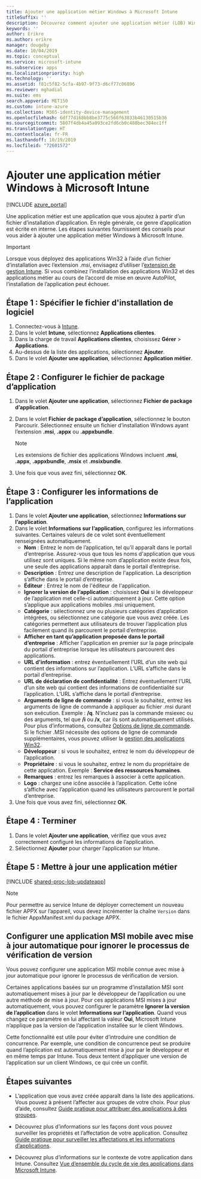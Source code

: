 ```yaml
---
title: Ajouter une application métier Windows à Microsoft Intune
titleSuffix: ''
description: Découvrez comment ajouter une application métier (LOB) Windows à l’aide de Microsoft Intune.
keywords: ''
author: Erikre
ms.author: erikre
manager: dougeby
ms.date: 10/04/2019
ms.topic: conceptual
ms.service: microsoft-intune
ms.subservice: apps
ms.localizationpriority: high
ms.technology: ''
ms.assetid: f81c5f82-5cfa-4b97-9f73-d6cf77c06896
ms.reviewer: mghadial
ms.suite: ems
search.appverid: MET150
ms.custom: intune-azure
ms.collection: M365-identity-device-management
ms.openlocfilehash: 6df77d168bb8be3775c566f63833b46130515b36
ms.sourcegitcommit: 5807f4db4a45a093ce2fd6cb0c480bec384ec1ff
ms.translationtype: HT
ms.contentlocale: fr-FR
ms.lasthandoff: 10/19/2019
ms.locfileid: "72601572"
---
```

# <a name="add-a-windows-line-of-business-app-to-microsoft-intune"></a>Ajouter une application métier Windows à Microsoft Intune

[!INCLUDE [azure_portal](../includes/azure_portal.md)]

Une application métier est une application que vous ajoutez à partir d’un fichier d’installation d’application. En règle générale, ce genre d’application est écrite en interne. Les étapes suivantes fournissent des conseils pour vous aider à ajouter une application métier Windows à Microsoft Intune.

> [!IMPORTANT]
> Lorsque vous déployez des applications Win32 à l’aide d’un fichier d’installation avec l’extension *.msi*, envisagez d’utiliser l’[extension de gestion Intune](../apps/intune-management-extension.md). Si vous combinez l’installation des applications Win32 et des applications métier au cours de l’accord de mise en œuvre AutoPilot, l’installation de l’application peut échouer.  

## <a name="step-1-specify-the-software-setup-file"></a>Étape 1 : Spécifier le fichier d'installation de logiciel

1. Connectez-vous à [Intune](https://go.microsoft.com/fwlink/?linkid=2090973).
3. Dans le volet **Intune**, sélectionnez **Applications clientes**.
4. Dans la charge de travail **Applications clientes**, choisissez **Gérer** > **Applications**.
5. Au-dessus de la liste des applications, sélectionnez **Ajouter**.
6. Dans le volet **Ajouter une application**, sélectionnez **Application métier**.

## <a name="step-2-configure-the-app-package-file"></a>Étape 2 : Configurer le fichier de package d’application

1. Dans le volet **Ajouter une application**, sélectionnez **Fichier de package d’application**.
2. Dans le volet **Fichier de package d’application**, sélectionnez le bouton Parcourir. Sélectionnez ensuite un fichier d’installation Windows ayant l’extension **.msi**, **.appx** ou **.appxbundle**.

    > [!NOTE]
    > Les extensions de fichier des applications Windows incluent **.msi**, **.appx**, **.appxbundle**, **.msix** et **.msixbundle**.  

1. Une fois que vous avez fini, sélectionnez **OK**.


## <a name="step-3-configure-app-information"></a>Étape 3 : Configurer les informations de l’application

1. Dans le volet **Ajouter une application**, sélectionnez **Informations sur l’application**.
2. Dans le volet **Informations sur l’application**, configurez les informations suivantes. Certaines valeurs de ce volet sont éventuellement renseignées automatiquement.
    - **Nom** : Entrez le nom de l’application, tel qu’il apparaît dans le portail d’entreprise. Assurez-vous que tous les noms d'application que vous utilisez sont uniques. Si le même nom d’application existe deux fois, une seule des applications apparaît dans le portail d’entreprise.
    - **Description** : Entrez une description de l'application. La description s’affiche dans le portail d’entreprise.
    - **Éditeur** : Entrez le nom de l'éditeur de l'application.
    - **Ignorer la version de l’application** : choisissez **Oui** si le développeur de l’application met celle-ci automatiquement à jour. Cette option s’applique aux applications mobiles .msi uniquement.
    - **Catégorie** : sélectionnez une ou plusieurs catégories d’application intégrées, ou sélectionnez une catégorie que vous avez créée. Les catégories permettent aux utilisateurs de trouver l’application plus facilement quand ils parcourent le portail d’entreprise.
    - **Afficher en tant qu’application proposée dans le portail d’entreprise** : Afficher l'application en premier sur la page principale du portail d'entreprise lorsque les utilisateurs parcourent des applications.
    - **URL d'information** : entrez éventuellement l’URL d’un site web qui contient des informations sur l’application. L’URL s’affiche dans le portail d’entreprise.
    - **URL de déclaration de confidentialité** : Entrez éventuellement l’URL d’un site web qui contient des informations de confidentialité sur l’application. L’URL s’affiche dans le portail d’entreprise.
    - **Arguments de ligne de commande** : si vous le souhaitez, entrez les arguments de ligne de commande à appliquer au fichier .msi durant son exécution.  Exemple : **/q**. N’incluez pas la commande msiexec ou des arguments, tel que **/i** ou **/x**, car ils sont automatiquement utilisés. Pour plus d’informations, consultez [Options de ligne de commande](https://docs.microsoft.com/windows/desktop/Msi/command-line-options). Si le fichier .MSI nécessite des options de ligne de commande supplémentaires, vous pouvez utiliser la [gestion des applications Win32](app-management.md).
    - **Développeur** : si vous le souhaitez, entrez le nom du développeur de l’application.
    - **Propriétaire** : si vous le souhaitez, entrez le nom du propriétaire de cette application. Exemple : **Service des ressources humaines**.
    - **Remarques** : entrez les remarques à associer à cette application.
    - **Logo** : chargez une icône associée à l’application. Cette icône s’affiche avec l’application quand les utilisateurs parcourent le portail d’entreprise.
3. Une fois que vous avez fini, sélectionnez **OK**.

## <a name="step-4-finish-up"></a>Étape 4 : Terminer

1. Dans le volet **Ajouter une application**, vérifiez que vous avez correctement configuré les informations de l’application.
2. Sélectionnez **Ajouter** pour charger l’application sur Intune.

## <a name="step-5-update-a-line-of-business-app"></a>Étape 5 : Mettre à jour une application métier

[!INCLUDE [shared-proc-lob-updateapp](../includes/shared-proc-lob-updateapp.md)]

   > [!NOTE]
   > Pour permettre au service Intune de déployer correctement un nouveau fichier APPX sur l’appareil, vous devez incrémenter la chaîne `Version` dans le fichier AppxManifest.xml du package APPX.

## <a name="configure-a-self-updating-mobile-msi-app-to-ignore-the-version-check-process"></a>Configurer une application MSI mobile avec mise à jour automatique pour ignorer le processus de vérification de version

Vous pouvez configurer une application MSI mobile connue avec mise à jour automatique pour ignorer le processus de vérification de version.

Certaines applications basées sur un programme d’installation MSI sont automatiquement mises à jour par le développeur de l’application ou une autre méthode de mise à jour. Pour ces applications MSI mises à jour automatiquement, vous pouvez configurer le paramètre **Ignorer la version de l’application** dans le volet **Informations sur l’application**. Quand vous changez ce paramètre en lui affectant la valeur **Oui**, Microsoft Intune n’applique pas la version de l’application installée sur le client Windows.

Cette fonctionnalité est utile pour éviter d’introduire une condition de concurrence. Par exemple, une condition de concurrence peut se produire quand l’application est automatiquement mise à jour par le développeur et en même temps par Intune. Tous deux tentent d’appliquer une version de l’application sur un client Windows, ce qui crée un conflit.

## <a name="next-steps"></a>Étapes suivantes

- L’application que vous avez créée apparaît dans la liste des applications. Vous pouvez à présent l’affecter aux groupes de votre choix. Pour plus d’aide, consultez [Guide pratique pour attribuer des applications à des groupes](apps-deploy.md).

- Découvrez plus d’informations sur les façons dont vous pouvez surveiller les propriétés et l’affectation de votre application. Consultez [Guide pratique pour surveiller les affectations et les informations d’applications](apps-monitor.md).

- Découvrez plus d’informations sur le contexte de votre application dans Intune. Consultez [Vue d’ensemble du cycle de vie des applications dans Microsoft Intune](app-lifecycle.md).
